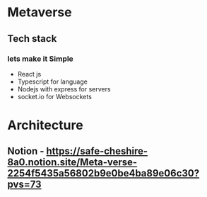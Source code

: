 # Metaverse

## Tech stack
### lets make it Simple
- React js
- Typescript for language
- Nodejs with express for servers
- socket.io for Websockets


# Architecture
## Notion - https://safe-cheshire-8a0.notion.site/Meta-verse-2254f5435a56802b9e0be4ba89e06c30?pvs=73

